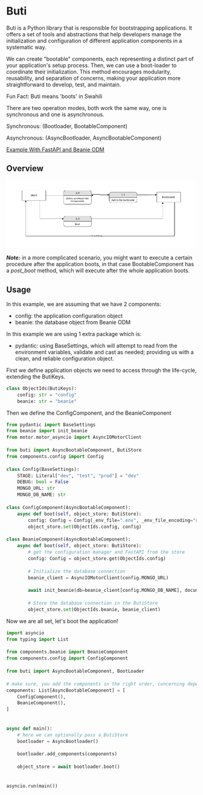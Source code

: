 
# Buti



Buti is a Python library that is responsible for bootstrapping applications. It offers a set of tools and abstractions that help developers manage the initialization and configuration of different application components in a systematic way.

We can create "bootable" components, each representing a distinct part of your application's setup process. Then, we can
use a boot-loader to coordinate their initialization. This method encourages modularity, reusability, and separation of concerns, making your application more straightforward to develop, test, and maintain. 

Fun Fact: Buti means 'boots' in Swahili

There are two operation modes, both work the same way, one is synchronous and one is asynchronous. 

Synchronous: (Bootloader, BootableComponent)

Asynchronous: (AsyncBootloader, AsyncBootableComponent)

[Example With FastAPI and Beanie ODM](./examples/fastapi_beanie/)

## Overview


![Buti Overview](./docs/images/buti-overview.png)


***Note:*** in a more complicated scenario, you might want to execute a certain procedure after the application boots, in that case BootableComponent has a *post_boot* method, which will execute after the whole application boots.

## Usage

In this example, we are assuming that we have 2 components:
- config: the application configuration object
- beanie: the database object from Beanie ODM

In this example we are using 1 extra package which is:
- pydantic: using BaseSettings, which will attempt to read from the environment variables, validate and cast as needed; providing us with a clean, and reliable configuration object.

First we define application objects we need to access through the life-cycle, extending the ButiKeys.
```python
class ObjectIds(ButiKeys):
    config: str = "config"
    beanie: str = "beanie"
```

Then we define the ConfigComponent, and the BeanieComponent
```python
from pydantic import BaseSettings
from beanie import init_beanie
from motor.motor_asyncio import AsyncIOMotorClient

from buti import AsyncBootableComponent, ButiStore
from components.config import Config

class Config(BaseSettings):
    STAGE: Literal["dev", "test", "prod"] = "dev"
    DEBUG: bool = False
    MONGO_URL: str
    MONGO_DB_NAME: str

class ConfigComponent(AsyncBootableComponent):
    async def boot(self, object_store: ButiStore):
        config: Config = Config(_env_file=".env", _env_file_encoding="utf-8")
        object_store.set(ObjectIds.config, config)

class BeanieComponent(AsyncBootableComponent):
    async def boot(self, object_store: ButiStore):
        # get the configuration manager and FastAPI from the store
        config: Config = object_store.get(ObjectIds.config)

        # Initialize the database connection
        beanie_client = AsyncIOMotorClient(config.MONGO_URL)

        await init_beanie(db=beanie_client[config.MONGO_DB_NAME], document_models=[])

        # Store the database connection in the ButiStore
        object_store.set(ObjectIds.beanie, beanie_client)
```

Now we are all set, let's boot the application!

```python
import asyncio
from typing import List

from components.beanie import BeanieComponent
from components.config import ConfigComponent

from buti import AsyncBootableComponent, BootLoader

# make sure, you add the components in the right order, concerning dependencies
components: List[AsyncBootableComponent] = [
    ConfigComponent(),
    BeanieComponent(),
]


async def main():
    # here we can optionally pass a ButiStore
    bootloader = AsyncBootloader()

    bootloader.add_components(components)

    object_store = await bootloader.boot()


asyncio.run(main())
```
